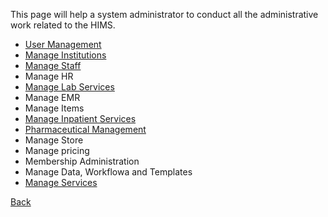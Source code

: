 This page will help a system administrator to conduct all the administrative work related to the HIMS.

* [User Management](https://github.com/hmislk/hmis/wiki/User-Management)
* [Manage Institutions](https://github.com/hmislk/hmis/wiki/Manage-Institutions)
* [Manage Staff](https://github.com/hmislk/hmis/wiki/Manage-Staff)
* Manage HR
* [Manage Lab Services](https://github.com/hmislk/hmis/wiki/Manage-Lab-Services)
* Manage EMR
* Manage Items
* [Manage Inpatient Services](https://github.com/hmislk/hmis/wiki/Manage-Inpatient-Services)
* [Pharmaceutical Management](https://github.com/hmislk/hmis/wiki/Pharmaceutical-Management)
* Manage Store
* Manage pricing
* Membership Administration
* Manage Data, Workflowa and Templates
* [Manage Services](https://github.com/hmislk/hmis/wiki/Manage-Services)








[Back](https://github.com/hmislk/hmis/wiki/User-Manual)
